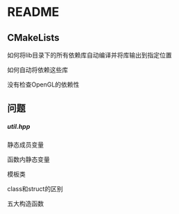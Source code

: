 # README



## CMakeLists

如何将lib目录下的所有依赖库自动编译并将库输出到指定位置

如何自动将依赖这些库

没有检查OpenGL的依赖性



## 问题

##### util.hpp

静态成员变量

函数内静态变量

模板类

class和struct的区别

五大构造函数

